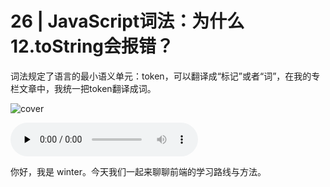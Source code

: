# 26 | JavaScript词法：为什么12.toString会报错？

词法规定了语言的最小语义单元：token，可以翻译成“标记”或者“词”，在我的专栏文章中，我统一把token翻译成词。

![cover](https://static001.geekbang.org/resource/image/bd/47/bdce168820c080adbcbee78b02292f47.jpg)

<audio id="audio" controls="" preload="none">
    <source id="mp3" src="/mp3/26.mp3">
</audio>

你好，我是 winter。今天我们一起来聊聊前端的学习路线与方法。